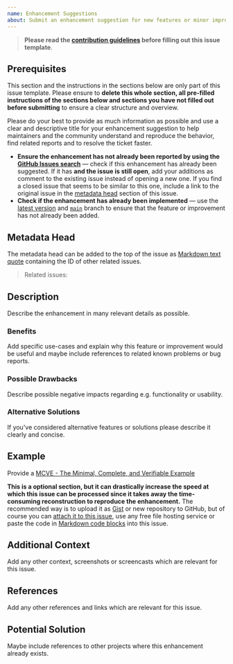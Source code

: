 ```yaml
---
name: Enhancement Suggestions
about: Submit an enhancement suggestion for new features or minor improvements to existing functionality
---
```


<!-- Click on the "Preview" tab to render the instructions in a more readable format -->

> **Please read the [contribution guidelines](https://github.com/arcticicestudio/styleguide-javascript/blob/main/CONTRIBUTING.md) before filling out this issue template**.

## Prerequisites

This section and the instructions in the sections below are only part of this issue template. Please ensure to **delete this whole section, all pre-filled instructions of the sections below and sections you have not filled out before submitting** to ensure a clear structure and overview.

Please do your best to provide as much information as possible and use a clear and descriptive title for your enhancement suggestion to help maintainers and the community understand and reproduce the behavior, find related reports and to resolve the ticket faster.

- **Ensure the enhancement has not already been reported by using the [GitHub Issues search](https://github.com/arcticicestudio/styleguide-javascript/issues)** — check if this enhancement has already been suggested. If it has **and the issue is still open**, add your additions as comment to the existing issue instead of opening a new one. If you find a closed issue that seems to be similar to this one, include a link to the original issue in the [metadata head](#metadata-head) section of this issue.
- **Check if the enhancement has already been implemented** — use the [latest version](https://github.com/arcticicestudio/styleguide-javascript/releases/latest) and [`main`](https://github.com/arcticicestudio/styleguide-javascript/tree/main) branch to ensure that the feature or improvement has not already been added.

## Metadata Head

The metadata head can be added to the top of the issue as [Markdown text quote](https://docs.github.com/en/github/writing-on-github/basic-writing-and-formatting-syntax) containing the ID of other related issues.

> Related issues:

## Description

Describe the enhancement in many relevant details as possible.

### Benefits

Add specific use-cases and explain why this feature or improvement would be useful and maybe include references to related known problems or bug reports.

### Possible Drawbacks

Describe possible negative impacts regarding e.g. functionality or usability.

### Alternative Solutions

If you've considered alternative features or solutions please describe it clearly and concise.

## Example

Provide a [MCVE - The Minimal, Complete, and Verifiable Example](https://github.com/arcticicestudio/styleguide-javascript/blob/main/CONTRIBUTING.md#mcve)

**This is a optional section, but it can drastically increase the speed at which this issue can be processed since it takes away the time-consuming reconstruction to reproduce the enhancement.**
The recommended way is to upload it as [Gist](https://gist.github.com) or new repository to GitHub, but of course you can [attach it to this issue](https://docs.github.com/en/github/managing-your-work-on-github/file-attachments-on-issues-and-pull-requests), use any free file hosting service or paste the code in [Markdown code blocks](https://docs.github.com/en/github/writing-on-github/basic-writing-and-formatting-syntax) into this issue.

## Additional Context

Add any other context, screenshots or screencasts which are relevant for this issue.

## References

Add any other references and links which are relevant for this issue.

## Potential Solution

Maybe include references to other projects where this enhancement already exists.
